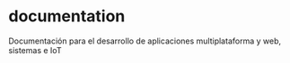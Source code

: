 # documentation
Documentación para el desarrollo de aplicaciones multiplataforma y web, sistemas e IoT
